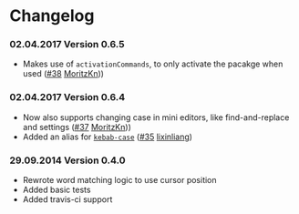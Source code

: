 # Changelog

### 02.04.2017 Version 0.6.5
* Makes use of `activationCommands`, to only activate the pacakge when used ([#38](https://github.com/robhurring/atom-change-case/pull/38) [MoritzKn](https://github.com/MoritzKn)))

### 02.04.2017 Version 0.6.4
* Now also supports changing case in mini editors, like find-and-replace and settings ([#37](https://github.com/robhurring/atom-change-case/pull/37) [MoritzKn](https://github.com/MoritzKn)))
* Added an alias for [`kebab-case`](https://en.wikipedia.org/wiki/Letter_case#Special_case_styles) ([#35](https://github.com/robhurring/atom-change-case/pull/35) [lixinliang](https://github.com/lixinliang))

### 29.09.2014 Version 0.4.0
* Rewrote word matching logic to use cursor position
* Added basic tests
* Added travis-ci support
